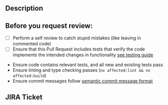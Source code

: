 ## Description

<!-- What are you adding? Include screenshots if it involves frontend changes -->

## Before you request review:

<!-- Note: The below (aside from self-review) are checked automatically via Github Actions, so they will prevent you from merging. Save you and your reviewer some time and fix them before requesting review. -->

- [ ] Perform a self review to catch stupid mistakes (like leaving in commented code)
- [ ] Ensure that this Pull Request includes tests that verify the code implements the intended changes in functionality [see testing guide](https://www.notion.so/invisibletech/Testing-Best-Practices-31c9fd157f704dd9a2716450cfdf12aa)
- Ensure code contains relevant tests, and all new and existing tests pass
- Ensure linting and type checking passes (`nx affected:lint && nx affected:build`)
- Ensure commit messages follow [semantic commit message format](https://seesparkbox.com/foundry/semantic_commit_messages)

## JIRA Ticket

<!-- Type your JIRA ticket below -->
